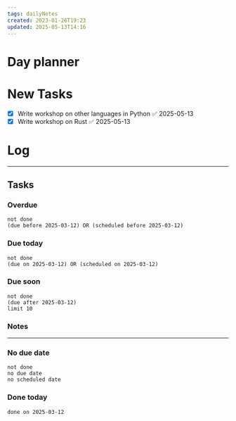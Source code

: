 ```yaml
---
tags: dailyNotes
created: 2023-01-26T19:23
updated: 2025-05-13T14:16
---
```

# Day planner


# New Tasks
- [x] Write workshop on other languages in Python ✅ 2025-05-13
- [x] Write workshop on Rust ✅ 2025-05-13

# Log

----
## Tasks
### Overdue
```tasks
not done
(due before 2025-03-12) OR (scheduled before 2025-03-12)
```

### Due today
```tasks
not done
(due on 2025-03-12) OR (scheduled on 2025-03-12)
```

### Due soon
```tasks
not done
(due after 2025-03-12)
limit 10
```

### Notes

----
### No due date
```tasks
not done
no due date
no scheduled date
```

### Done today
```tasks
done on 2025-03-12
```
